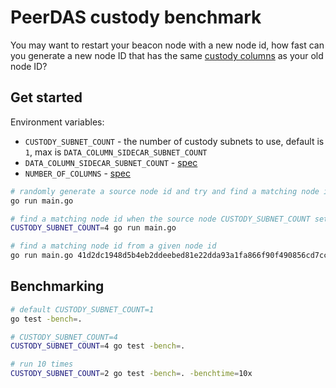 # PeerDAS custody benchmark

You may want to restart your beacon node with a new node id, how fast can you generate a new node ID that has the same [custody columns](https://github.com/ethereum/consensus-specs/blob/dev/specs/_features/eip7594/das-core.md#get_custody_columns) as your old node ID?

## Get started

Environment variables:
- `CUSTODY_SUBNET_COUNT` - the number of custody subnets to use, default is `1`, max is `DATA_COLUMN_SIDECAR_SUBNET_COUNT`
- `DATA_COLUMN_SIDECAR_SUBNET_COUNT` - [spec](https://github.com/ethereum/consensus-specs/blob/dev/specs/_features/eip7594/das-core.md#networking)
- `NUMBER_OF_COLUMNS` - [spec](https://github.com/ethereum/consensus-specs/blob/dev/specs/_features/eip7594/das-core.md#data-size)

```bash
# randomly generate a source node id and try and find a matching node id with the same custody columns
go run main.go

# find a matching node id when the source node CUSTODY_SUBNET_COUNT set to 4
CUSTODY_SUBNET_COUNT=4 go run main.go

# find a matching node id from a given node id
go run main.go 41d2dc1948d5b4eb2ddeebed81e22dda93a1fa866f90f490856cd7ccf9ed45a1
```

## Benchmarking

```bash
# default CUSTODY_SUBNET_COUNT=1
go test -bench=.

# CUSTODY_SUBNET_COUNT=4
CUSTODY_SUBNET_COUNT=4 go test -bench=.

# run 10 times
CUSTODY_SUBNET_COUNT=2 go test -bench=. -benchtime=10x
```
